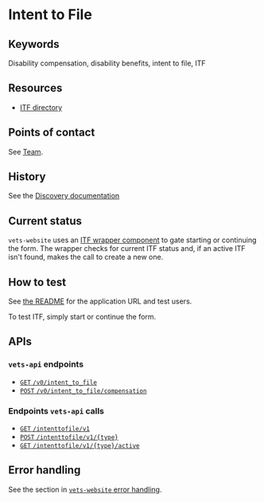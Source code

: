 # Intent to File
## Keywords
Disability compensation, disability benefits, intent to file, ITF

## Resources
- [ITF directory](/Products/Disability/Disability%20526EZ/engineering/itf)

## Points of contact
See [Team](/Products/Disability/Disability%20526EZ/README.md#team).

## History
See the [Discovery documentation](/Products/Disability/Disability%20526EZ/engineering/itf/itf_discovery.md)

## Current status
`vets-website` uses an [ITF wrapper component](https://github.com/department-of-veterans-affairs/vets-website/blob/master/src/applications/disability-benefits/all-claims/containers/ITFWrapper.jsx) to gate starting or continuing the form. The wrapper checks for current ITF status and, if an active ITF isn't found, makes the call to create a new one.

## How to test
See [the README](/Products/Disability) for the application URL and test users.

To test ITF, simply start or continue the form.

## APIs
### `vets-api` endpoints
- [`GET` `/v0/intent_to_file`](https://department-of-veterans-affairs.github.io/va-digital-services-platform-docs/api-reference/#/form_526/getIntentToFile)
- [`POST` `/v0/intent_to_file/compensation`](https://department-of-veterans-affairs.github.io/va-digital-services-platform-docs/api-reference/#/form_526/postIntentToFile)

### Endpoints `vets-api` calls

- [`GET` `/intenttofile/v1`](https://pint.ebenefits.va.gov/wss-intenttofile-services-web/swagger-ui/index.html?url=https://pint.ebenefits.va.gov/domain1/wss-intenttofile-services-web/rest/swagger.yaml#!/intenttofilev1/getAllIntentToFile)
- [`POST` `/intenttofile/v1/{type}`](https://pint.ebenefits.va.gov/wss-intenttofile-services-web/swagger-ui/index.html?url=https://pint.ebenefits.va.gov/domain1/wss-intenttofile-services-web/rest/swagger.yaml#!/intenttofilev1/createIntentToFile)
- [`GET` `/intenttofile/v1/{type}/active`](https://pint.ebenefits.va.gov/wss-intenttofile-services-web/swagger-ui/index.html?url=https://pint.ebenefits.va.gov/domain1/wss-intenttofile-services-web/rest/swagger.yaml#!/intenttofilev1/getActiveIntentToFile)


## Error handling
See the section in [`vets-website` error handling](/Products/Disability/Disability%20526EZ/Errors/vets-website.md#itf-fetch-error).

